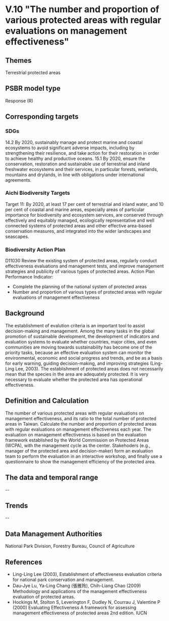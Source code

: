 # V.10 "The number and proportion of various protected areas with regular evaluations on management effectiveness"

<script type="text/javascript" src="http://cdn.mathjax.org/mathjax/latest/MathJax.js?config=TeX-AMS-MML_HTMLorMML"></script>

## Themes
Terrestrial protected areas
## PSBR model type
Response (R)
## Corresponding targets
### SDGs
14.2 By 2020, sustainably manage and protect marine and coastal ecosystems to avoid significant adverse impacts, including by strengthening their resilience, and take action for their restoration in order to achieve healthy and productive oceans. 15.1 By 2020, ensure the conservation, restoration and sustainable use of terrestrial and inland freshwater ecosystems and their services, in particular forests, wetlands, mountains and drylands, in line with obligations under international agreements.
### Aichi Biodiversity Targets
Target 11: By 2020, at least 17 per cent of terrestrial and inland water, and 10 per cent of coastal and marine areas, especially areas of particular importance for biodiversity and ecosystem services, are conserved through effectively and equitably managed, ecologically representative and well connected systems of protected areas and other effective area-based conservation measures, and integrated into the wider landscapes and seascapes.
### Biodiversity Action Plan
D11030 Review the existing system of protected areas, regularly conduct effectiveness evaluations and management tests, and improve management strategies and publicity of various types of protected areas. Action Plan Performance Indicator:
* Complete the planning of the national system of protected areas
* Number and proportion of various types of protected areas with regular evaluations of management effectiveness
## Background
The establishment of evalution criteria is an important tool to assist decision-making and management. Among the many tasks in the global promotion of sustainable development, the development of indicators and evaluation systems to evaluate whether countries, major cities, and even communities are moving towards sustainability has become one of the priority tasks, because an effective evaluation system can monitor the environmental, economic and social progress and trends, and be as a basis for early warning, guiding decision-making, and improving strategies (Ling-Ling Lee, 2003). The establishment of protected areas does not necessarily mean that the species in the area are adequately protected. It is very necessary to evaluate whether the protected area has operational effectiveness.
## Definition and Calculation
The number of various protected areas with regular evaluations on management effectiveness, and its ratio to the total number of protected areas in Taiwan. Calculate the number and proportion of protected areas with regular evaluations on management effectiveness each year. The evaluation on management effectiveness is based on the evaluation framework established by the World Commission on Protected Areas (WCPA), with the management cycle as the center. Stakehoders (e.g., manager of the protected area and decision-maker) form an evaluation team to perform the evaluation in an interactive workshop, and finally use a questionnaire to show the management efficiency of the protected area.
## The data and temporal range
--
## Trends
--
## Data Management Authorities
National Park Division, Forestry Bureau, Council of Agriculture
## References
* Ling-Ling Lee (2003), Establishment of effectiveness evaluation criteria for national park conservation and management.
* Dau-Jye Lu, Ya-Ling Chang (張雅玲), Chih-Liang Chao (2009) Methodology and applications of the management effectiveness evaluation of protected areas.
* Hockings M, Stolton S, Leverington F, Dudley N, Courrau J, Valentine P (2000) Evaluating Effectiveness A framework for assessing management effectiveness of protected areas 2nd edition. IUCN
